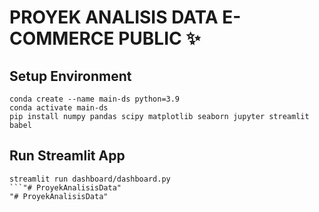# PROYEK ANALISIS DATA E-COMMERCE PUBLIC ✨

## Setup Environment
```
conda create --name main-ds python=3.9
conda activate main-ds
pip install numpy pandas scipy matplotlib seaborn jupyter streamlit babel
```

## Run Streamlit App
```
streamlit run dashboard/dashboard.py
```"# ProyekAnalisisData" 
"# ProyekAnalisisData" 
